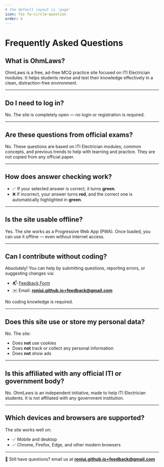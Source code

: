 ```yaml
---
# the default layout is 'page'
icon: fas fa-circle-question
order: 5
---
```


#  Frequently Asked Questions

## What is OhmLaws?

OhmLaws is a free, ad-free MCQ practice site focused on ITI Electrician modules. It helps students revise and test their knowledge effectively in a clean, distraction-free environment.

---

## Do I need to log in?

No. The site is completely open — no login or registration is required.

---

## Are these questions from official exams?

No. These questions are based on ITI Electrician modules, common concepts, and previous trends to help with learning and practice. They are not copied from any official paper.

---

## How does answer checking work?

- ✅ If your selected answer is correct, it turns **green**.  
- ❌ If incorrect, your answer turns **red**, and the correct one is automatically highlighted in **green**.

---

## Is the site usable offline?

Yes. The site works as a Progressive Web App (PWA). Once loaded, you can use it offline — even without internet access.

---

## Can I contribute without coding?

Absolutely! You can help by submitting questions, reporting errors, or suggesting changes via:
- 📬 [Feedback Form](https://forms.gle/gq4jtLB2qPin9vju8)
- ✉️ Email: **roniui.github.io+feedback@gmail.com**

No coding knowledge is required.

---

## Does this site use or store my personal data?

No. The site:
- Does **not** use cookies
- Does **not** track or collect any personal information
- Does **not** show ads

---

## Is this affiliated with any official ITI or government body?

No. OhmLaws is an independent initiative, made to help ITI Electrician students. It is not affiliated with any government institution.

---

## Which devices and browsers are supported?

The site works well on:
- ✅ Mobile and desktop
- ✅ Chrome, Firefox, Edge, and other modern browsers

---


📩 Still have questions? email us at **roniui.github.io+feedback@gmail.com**

